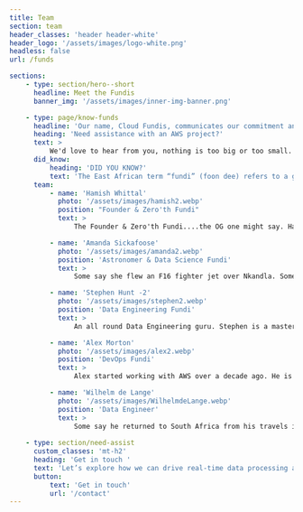```yaml
---
title: Team
section: team
header_classes: 'header header-white'
header_logo: '/assets/images/logo-white.png'
headless: false
url: /funds

sections:
    - type: section/hero--short
      headline: Meet the Fundis
      banner_img: '/assets/images/inner-img-banner.png'

    - type: page/know-funds
      headline: 'Our name, Cloud Fundis, communicates our commitment and unmatched expertise in the art of cloud computing.'
      heading: 'Need assistance with an AWS project?'
      text: >
          We'd love to hear from you, nothing is too big or too small.
      did_know:
          heading: 'DID YOU KNOW?'
          text: 'The East African term “fundi” (foon dee) refers to a guru or specialist who has extensive skill and knowledge in a particular field.'
      team:
          - name: 'Hamish Whittal'
            photo: '/assets/images/hamish2.webp'
            position: "Founder & Zero'th Fundi"
            text: >
                The Founder & Zero'th Fundi....the OG one might say. Hamish has decades of experience in the industry, is a published author on all things Linux, created the Freedom Toaster and is an all round tech fundi.

          - name: 'Amanda Sickafoose'
            photo: '/assets/images/amanda2.webp'
            position: 'Astronomer & Data Science Fundi'
            text: >
                Some say she flew an F16 fighter jet over Nkandla. Some say she was a stow away on Jeff Bezos' flight to space. All we know is she's an Astronomer extraordinaire and data science fundi.

          - name: 'Stephen Hunt -2'
            photo: '/assets/images/stephen2.webp'
            position: 'Data Engineering Fundi'
            text: >
                An all round Data Engineering guru. Stephen is a master of all things AWS Glue and EMR - if he can't help you with your data lake and engineering needs we don't know who can!

          - name: 'Alex Morton'
            photo: '/assets/images/alex2.webp'
            position: 'DevOps Fundi'
            text: >
                Alex started working with AWS over a decade ago. He is a DevOps aficionado and will likely bore you to death about the wonders of Terraform if you give him half a chance!

          - name: 'Wilhelm de Lange'
            photo: '/assets/images/WilhelmdeLange.webp'
            position: 'Data Engineer'
            text: >
                Some say he returned to South Africa from his travels in Asia on a raft of friendly sea turtles......he's just that good at earning trust. Some say he could find gold at the bottom of any lake, but those formed of data are his speciality. All we know is he survived building a data lake at AWS for none other than the EC2 team, has got some mad skills, and is just an all round top fella.
         
    - type: section/need-assist
      custom_classes: 'mt-h2'
      heading: 'Get in touch '
      text: 'Let’s explore how we can drive real-time data processing and seamless cluster reliability for your business.'
      button:
          text: 'Get in touch'
          url: '/contact'       
---
```

